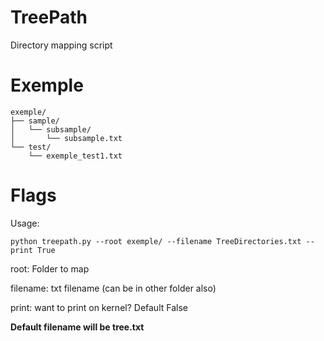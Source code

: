 # TreePath
Directory mapping script

# Exemple
```
exemple/
├── sample/
│   └── subsample/
│       └── subsample.txt
└── test/
    └── exemple_test1.txt
```

# Flags
Usage:
```
python treepath.py --root exemple/ --filename TreeDirectories.txt --print True
```
root: Folder to map

filename: txt filename (can be in other folder also)

print: want to print on kernel? Default False

**Default filename will be tree.txt**
